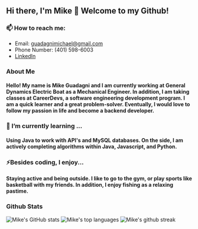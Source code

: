 ## Hi there, I'm Mike 👋 Welcome to my Github!

### 📫 How to reach me:
- Email: guadagnimichael@gmail.com
- Phone Number: (401) 598-6003
- [LinkedIn](https://www.linkedin.com/in/michael-guadagni-041461184/)

### About Me
#### Hello! My name is Mike Guadagni and I am currently working at General Dynamics Electric Boat as a Mechanical Engineer. In addition, I am taking classes at CareerDevs, a software engineering development program. I am a quick learner and a great problem-solver. Eventually, I would love to follow my passion in life and become a backend developer. 

### 🌱 I’m currently learning ...
#### Using Java to work with API's and MySQL databases. On the side, I am actively completing algorithms within Java, Javascript, and Python. 

### ⚡Besides coding, I enjoy...
#### Staying active and being outside. I like to go to the gym, or play sports like basketball with my friends. In addition, I enjoy fishing as a relaxing pastime. 

### Github Stats
![Mike's GitHub stats](https://github-readme-stats.vercel.app/api?username=mguadagni&show_icons=true&theme=merko) 
![Mike's top languages](https://github-readme-stats.vercel.app/api/top-langs/?username=mguadagni&theme=blue-green)
![Mike's github streak](https://github-readme-streak-stats.herokuapp.com/?user=mguadagni&theme=blue-green)




<!--
**mguadagni/mguadagni** is a ✨ _special_ ✨ repository because its `README.md` (this file) appears on your GitHub profile.

Here are some ideas to get you started:

- 🔭 I’m currently working on ...
- 🌱 I’m currently learning ...
- 👯 I’m looking to collaborate on ...
- 🤔 I’m looking for help with ...
- 💬 Ask me about ...
- 📫 How to reach me: ...
- 😄 Pronouns: ...
- ⚡ Fun fact: ...
-->
